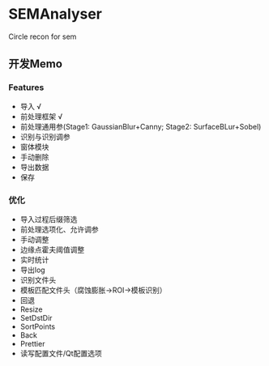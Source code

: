 # SEMAnalyser
Circle recon for sem
## 开发Memo
### Features
- 导入 √
- 前处理框架 √
- 前处理通用参(Stage1: GaussianBlur+Canny; Stage2: SurfaceBLur+Sobel)
- 识别与识别调参
- 窗体模块
- 手动删除
- 导出数据
- 保存
### 优化
- 导入过程后缀筛选
- 前处理选项化、允许调参
- 手动调整
- 边缘点霍夫阈值调整
- 实时统计
- 导出log
- 识别文件头
- 模板匹配文件头（腐蚀膨胀->ROI->模板识别）
- 回退
- Resize
- SetDstDir
- SortPoints
- Back
- Prettier
- 读写配置文件/Qt配置选项
